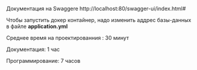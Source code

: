 Документация на Swaggere 
http://localhost:80/swagger-ui/index.html#

Чтобы запустить докер контайнер, надо изменить аддрес базы-данных в файле __application.yml__


Среднее время на проектированния : 30 минут


Документация: 1 час


Программирование: 7 часов
